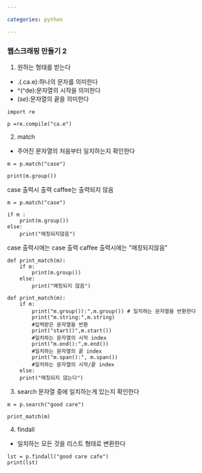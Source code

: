 ```yaml
---

categories: python

---
```



### 웹스크래핑 만들기 2

1. 원하는 형태를 받는다 
- .(.ca.e):하나의 문자를 의미한다
- ^(^de):문자열의 시작을 의미한다
- $(se$):문자열의 끝을 의미한다
```
import re

p =re.compile("ca.e")
```

2. match 
- 주어진 문자열의 처음부터 일치하는지 확인한다
```
m = p.match("case")

print(m.group())
```
case 출력시 출력
caffee는 출력되지 않음


```
m = p.match("case")  

if m :
    print(m.group())
else:
    print("매칭되지않음")
```
case 출력시에는 case 출력
caffee 출력시에는 "매칭되지않음"

```
def print_match(m):
    if m:
        print(m.group())
    else:
        print("매칭되지 않음")

```

```
def print_match(m):
    if m:
        print("m.group()):",m.group()) # 일치하는 문자열을 반환한다
        print("m.string:",m.string)
        #입력받은 문자열을 반환
        print("start()",m.start())
        #일치하는 문자열의 시작 index
        print("m.end():",m.end())
        #일치하는 문자열의 끝 index
        print("m.span():", m.span())
        #일치하는 문자열의 시작/끝 index
    else:
    print("매칭되지 않는다")

```

3. search
문자열 중에 일치하는게 있는지 확인한다
```
m = p.search("good care")

print_match(m)
```

4. findall
- 일치하는 모든 것을 리스트 형태로 변환한다
```
lst = p.findall("good care cafe")
print(lst)
```


        
